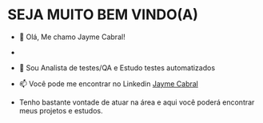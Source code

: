 
  <h1> SEJA MUITO BEM VINDO(A) </H1> 

- 👋 Olá, Me chamo Jayme Cabral! 
- 
- 🌱 Sou Analista de testes/QA e Estudo testes automatizados

- 📫 Você pode me encontrar no Linkedin <a href="https://www.linkedin.com/in/jaymecabral/" target="_blank">Jayme Cabral</a>

- Tenho bastante vontade de atuar na área e aqui você poderá encontrar meus projetos e estudos. 


<!---
larbac20/larbac20 is a ✨ special ✨ repository because its `README.md` (this file) appears on your GitHub profile.
You can click the Preview link to take a look at your changes.
--->
